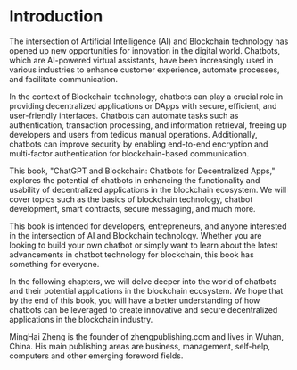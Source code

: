 # Introduction

The intersection of Artificial Intelligence (AI) and Blockchain technology has opened up new opportunities for innovation in the digital world. Chatbots, which are AI-powered virtual assistants, have been increasingly used in various industries to enhance customer experience, automate processes, and facilitate communication.

In the context of Blockchain technology, chatbots can play a crucial role in providing decentralized applications or DApps with secure, efficient, and user-friendly interfaces. Chatbots can automate tasks such as authentication, transaction processing, and information retrieval, freeing up developers and users from tedious manual operations. Additionally, chatbots can improve security by enabling end-to-end encryption and multi-factor authentication for blockchain-based communication.

This book, "ChatGPT and Blockchain: Chatbots for Decentralized Apps," explores the potential of chatbots in enhancing the functionality and usability of decentralized applications in the blockchain ecosystem. We will cover topics such as the basics of blockchain technology, chatbot development, smart contracts, secure messaging, and much more.

This book is intended for developers, entrepreneurs, and anyone interested in the intersection of AI and Blockchain technology. Whether you are looking to build your own chatbot or simply want to learn about the latest advancements in chatbot technology for blockchain, this book has something for everyone.

In the following chapters, we will delve deeper into the world of chatbots and their potential applications in the blockchain ecosystem. We hope that by the end of this book, you will have a better understanding of how chatbots can be leveraged to create innovative and secure decentralized applications in the blockchain industry.

MingHai Zheng is the founder of zhengpublishing.com and lives in Wuhan, China. His main publishing areas are business, management, self-help, computers and other emerging foreword fields.
